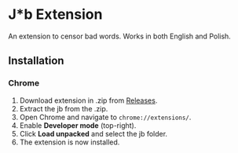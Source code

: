 # J*b Extension

An extension to censor bad words. Works in both English and Polish.

## Installation

### Chrome
1. Download extension in .zip from [Releases](https://github.com/analogically/J-b/releases/tag/v1.0).
2. Extract the jb from the .zip.
3. Open Chrome and navigate to `chrome://extensions/`.
4. Enable **Developer mode** (top-right).
5. Click **Load unpacked** and select the jb folder.
6. The extension is now installed.
